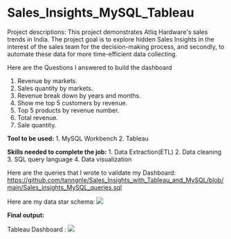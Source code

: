 # Sales_Insights_MySQL_Tableau
Project descriptions: This project demonstrates Atliq Hardware's sales trends in India. The project goal is to explore hidden Sales Insights in the interest of the sales team for the decision-making process, and secondly, to automate these data for more time-efficient data collecting.

Here are the Questions I answered to build the dashboard
1. Revenue by markets.
2. Sales quantity by markets.
3. Revenue break down by years and months.
4. Show me top 5 customers by revenue.
5. Top 5 products by revenue number.
6. Total revenue.
7. Sale quantity.

**Tool to be used:** 1. MySQL Workbench   2. Tableau

**Skills needed to complete the job:** 1. Data Extraction(ETL)   2. Data cleaning   3. SQL query language   4. Data visualization

Here are the queries that I wrote to validate my Dashboard: https://github.com/tanngnle/Sales_Insights_with_Tableau_and_MySQL/blob/main/Sales_insights_MySQL_queries.sql

Here are my data star schema: <img src= "https://github.com/tanngnle/Sales_Insights_Project_with_Tableau_and_MySQL/blob/main/Data%20Star%20Schema.png">

**Final output:**

Tableau Dashboard : <img src= "https://github.com/tanngnle/Sales_Insights_with_Tableau_and_MySQL/blob/main/Visualisation.png">


